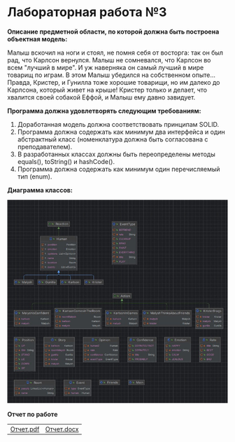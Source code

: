 # **Лабораторная работа №3**

**Описание предметной области, по которой должна быть построена объектная модель:**

Малыш вскочил на ноги и стоял, не помня себя от восторга: так он был рад, что Карлсон вернулся. Малыш не сомневался, что Карлсон во всем "лучший в мире". И уж наверняка он самый лучший в мире товарищ по играм. В этом Малыш убедился на собственном опыте... Правда, Кристер, и Гунилла тоже хорошие товарищи, но им далеко до Карлсона, который живет на крыше! Кристер только и делает, что хвалится своей собакой Еффой, и Малыш ему давно завидует.

**Программа должна удовлетворять следующим требованиям:**

1. Доработанная модель должна соответствовать принципам SOLID. <br>
2. Программа должна содержать как минимум два интерфейса и один абстрактный класс (номенклатура должна быть согласована с преподавателем). <br>
3. В разработанных классах должны быть переопределены методы equals(), toString() и hashCode(). <br>
4. Программа должна содержать как минимум один перечисляемый тип (enum). <br>


**Диаграмма классов:**

![Diagram](./classes_diagram.jpg)


**Отчет по работе**

<table>
    <tbody>
        <tr>
            <td rowspan=4 align="center"><a href="https://github.com/dllnnx/lab3_prog/raw/master/Отчет_ЛБ№3_Денисова_Алена.pdf"> Отчет.pdf </a></td>
            <td rowspan=2 align="center"><a href="https://github.com/dllnnx/lab3_prog/raw/master/Отчет_ЛБ№3_Денисова_Алена.docx"> Отчет.docx </a></td>
        </tr>
    </tbody>
</table>
